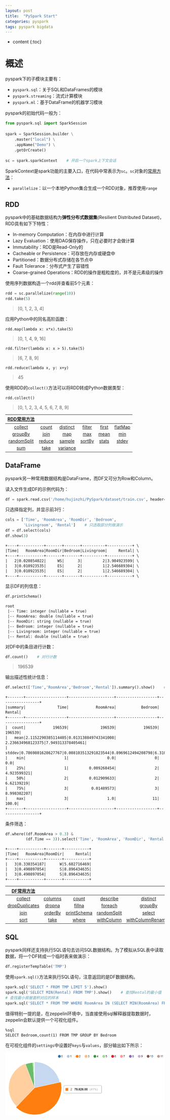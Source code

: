 ```yaml
---
layout: post
title:  "PySpark Start"
categories: pyspark
tags: pyspark bigdata
---
```


* content
{:toc}

# 概述

pyspark下的子模块主要有：
- ```pyspark.sql```：关于SQL和DataFrames的模块
- ```pyspark.streaming```：流式计算模块
- ```pyspark.ml```：基于DataFrame的机器学习模块

pyspark的初始代码一般为：

```python
from pyspark.sql import SparkSession

spark = SparkSession.builder \
    .master("local") \
    .appName("Demo") \
    .getOrCreate()

sc = spark.sparkContext    # 开启一个spark上下文会话
```

SparkContext是spark功能的主要入口，在代码中常表示为```sc```。```sc```对象的[常用方法](http://spark.apache.org/docs/latest/api/python/pyspark.html#pyspark.SparkContext)：

- ```parallelize```：以一个本地Python集合生成一个RDD对象，推荐使用```range```

## RDD

pyspark中的基础数据结构为**弹性分布式数据集**(Resilient Distributed Dataset)，RDD具有如下下特性：
- In-memory Computation：在内存中进行计算
- Lazy Evaluation：使用DAG保存操作，只在必要时才会做计算
- Immutability：RDD是Read-Only的
- Cacheable or Persistence：可存放在内存或硬盘中
- Partitioned：数据分布式存储在各节点中
- Fault Tolerance：分布式产生了容错性
- Coarse-grained Operations：RDD的操作是粗粒度的，并不是元素级的操作

使用序列数据构造一个rdd并查看前5个元素：

```python
rdd = sc.parallelize(range(10))
rdd.take(5)
```

> [0, 1, 2, 3, 4]

应用Python中的同名高阶函数：

```
rdd.map(lambda x: x*x).take(5)
```

> [0, 1, 4, 9, 16]

```
rdd.filter(lambda x: x > 5).take(5)
```

> [6, 7, 8, 9]

```
rdd.reduce(lambda x, y: x+y)
```

> 45

使用RDD的```collect()```方法可以将RDD转成Python数据类型：

```
rdd.collect()
```

> [0, 1, 2, 3, 4, 5, 6, 7, 8, 9]

|[RDD常用方法](http://spark.apache.org/docs/latest/api/python/pyspark.html#pyspark.RDD)||||||
|:-:|:-:|:-:|:-:|:-:|:-:|
|[collect](http://spark.apache.org/docs/latest/api/python/pyspark.html#pyspark.RDD.collect)|[count](http://spark.apache.org/docs/latest/api/python/pyspark.html#pyspark.RDD.count)|[distinct](http://spark.apache.org/docs/latest/api/python/pyspark.html#pyspark.RDD.distinct)|[filter](http://spark.apache.org/docs/latest/api/python/pyspark.html#pyspark.RDD.filter)|[first](http://spark.apache.org/docs/latest/api/python/pyspark.html#pyspark.RDD.first)|[flatMap](http://spark.apache.org/docs/latest/api/python/pyspark.html#pyspark.RDD.flatMap)|
|[groupBy](http://spark.apache.org/docs/latest/api/python/pyspark.html#pyspark.RDD.groupBy)|[join](http://spark.apache.org/docs/latest/api/python/pyspark.html#pyspark.RDD.join)|[map](http://spark.apache.org/docs/latest/api/python/pyspark.html#pyspark.RDD.map)|[max](http://spark.apache.org/docs/latest/api/python/pyspark.html#pyspark.RDD.max)|[mean](http://spark.apache.org/docs/latest/api/python/pyspark.html#pyspark.RDD.mean)|[min](http://spark.apache.org/docs/latest/api/python/pyspark.html#pyspark.RDD.min)|
|[randomSplit](http://spark.apache.org/docs/latest/api/python/pyspark.html#pyspark.RDD.randomSplit)|[reduce](http://spark.apache.org/docs/latest/api/python/pyspark.html#pyspark.RDD.reduce)|[sample](http://spark.apache.org/docs/latest/api/python/pyspark.html#pyspark.RDD.sample)|[sortBy](http://spark.apache.org/docs/latest/api/python/pyspark.html#pyspark.RDD.sortBy)|[stats](http://spark.apache.org/docs/latest/api/python/pyspark.html#pyspark.RDD.stats)|[stdev](http://spark.apache.org/docs/latest/api/python/pyspark.html#pyspark.RDD.stdev)|
|[sum](http://spark.apache.org/docs/latest/api/python/pyspark.html#pyspark.RDD.sum)|[take](http://spark.apache.org/docs/latest/api/python/pyspark.html#pyspark.RDD.take)|[variance](http://spark.apache.org/docs/latest/api/python/pyspark.html#pyspark.RDD.variance)||||

## DataFrame

pyspark另一种常用数据结构是DataFrame，而DF又可分为Row和Column。

读入文件生成DF的示例代码为：

```python
df = spark.read.csv('/home/hujinzhi/PySpark/dataset/train.csv', header=None, inferSchema=True)
```

只选择指定列，并显示前3行：

```Python
cols = ['Time', 'RoomArea', 'RoomDir', 'Bedroom',
        'Livingroom', 'Rental']    # 只选取部分列做演示
df = df.select(cols)
df.show(3)
```

```
+----+-----------+-------+-------+----------+-----------+ \
|Time|   RoomArea|RoomDir|Bedroom|Livingroom|     Rental| \
+----+-----------+-------+-------+----------+-----------+ \
|   2|0.020854022|     WS|      3|         2|3.904923599| \
|   3|0.010923535|     ES|      2|         1|2.546689304| \
|   3|0.010923535|     ES|      2|         1|2.546689304| \
+----+-----------+-------+-------+----------+-----------+ \
```

显示DF的列信息：

```python
df.printSchema()
```

```
root
 |-- Time: integer (nullable = true)
 |-- RoomArea: double (nullable = true)
 |-- RoomDir: string (nullable = true)
 |-- Bedroom: integer (nullable = true)
 |-- Livingroom: integer (nullable = true)
 |-- Rental: double (nullable = true)
```

对DF中的条目进行计数：

```python
df.count()    # 对行计数
```

> 196539

输出描述性统计信息：

```python
df.select(['Time','RoomArea','Bedroom','Rental']).summary().show()    # 描述统计信息
```

```
+-------+------------------+--------------------+------------------+-----------------+
|summary|              Time|            RoomArea|           Bedroom|           Rental|
+-------+------------------+--------------------+------------------+-----------------+
|  count|            196539|              196539|            196539|           196539|
|   mean|2.1152290385114405|0.013138849743341008| 2.236634968123375|7.949313378405461|
| stddev|0.7869801628627767|0.008103513291823544|0.8969612494208798|6.310608757211932|
|    min|                 1|                 0.0|                 0|              0.0|
|    25%|                 1|         0.009268454|                 2|      4.923599321|
|    50%|                 2|         0.012909633|                 2|       6.62139219|
|    75%|                 3|          0.01489573|                 3|      8.998302207|
|    max|                 3|                 1.0|                11|            100.0|
+-------+------------------+--------------------+------------------+-----------------+
```

条件筛选：

```python
df.where((df.RoomArea > 0.3) &
         (df.Time == 3)).select('Time', 'RoomArea', 'RoomDir', 'Rental').show(3)    # 条件筛选
```

```
+----+-----------+-------+-----------+
|Time|   RoomArea|RoomDir|     Rental|
+----+-----------+-------+-----------+
|   3|0.330354187|      W|5.602716469|
|   3|0.490897054|      S|8.896434635|
|   3|0.490897054|      S|8.896434635|
+----+-----------+-------+-----------+
```

|[DF常用方法](http://spark.apache.org/docs/latest/api/python/pyspark.sql.html#pyspark.sql.DataFrame)||||||
|:-:|:-:|:-:|:-:|:-:|:-:|
|[collect](http://spark.apache.org/docs/latest/api/python/pyspark.sql.html#pyspark.sql.DataFrame.collect)|[columns](http://spark.apache.org/docs/latest/api/python/pyspark.sql.html#pyspark.sql.DataFrame.columns)|[count](http://spark.apache.org/docs/latest/api/python/pyspark.sql.html#pyspark.sql.DataFrame.count)|[describe](http://spark.apache.org/docs/latest/api/python/pyspark.sql.html#pyspark.sql.DataFrame.describe)|[distinct](http://spark.apache.org/docs/latest/api/python/pyspark.sql.html#pyspark.sql.DataFrame.distinct)|[drop](http://spark.apache.org/docs/latest/api/python/pyspark.sql.html#pyspark.sql.DataFrame.drop)|
|[dropDuplicates](http://spark.apache.org/docs/latest/api/python/pyspark.sql.html#pyspark.sql.DataFrame.dropDuplicates)|[dropna](http://spark.apache.org/docs/latest/api/python/pyspark.sql.html#pyspark.sql.DataFrame.dropna)|[fillna](http://spark.apache.org/docs/latest/api/python/pyspark.sql.html#pyspark.sql.DataFrame.fillna)|[foreach](http://spark.apache.org/docs/latest/api/python/pyspark.sql.html#pyspark.sql.DataFrame.foreach)|[groupBy](http://spark.apache.org/docs/latest/api/python/pyspark.sql.html#pyspark.sql.DataFrame.groupBy)|[head](http://spark.apache.org/docs/latest/api/python/pyspark.sql.html#pyspark.sql.DataFrame.head)|
|[join](http://spark.apache.org/docs/latest/api/python/pyspark.sql.html#pyspark.sql.DataFrame.join)|[orderBy](http://spark.apache.org/docs/latest/api/python/pyspark.sql.html#pyspark.sql.DataFrame.orderBy)|[printSchema](http://spark.apache.org/docs/latest/api/python/pyspark.sql.html#pyspark.sql.DataFrame.printSchema)|[randomSplit](http://spark.apache.org/docs/latest/api/python/pyspark.sql.html#pyspark.sql.DataFrame.randomSplit)|[select](http://spark.apache.org/docs/latest/api/python/pyspark.sql.html#pyspark.sql.DataFrame.select)|[show](http://spark.apache.org/docs/latest/api/python/pyspark.sql.html#pyspark.sql.DataFrame.show)|
|[sort](http://spark.apache.org/docs/latest/api/python/pyspark.sql.html#pyspark.sql.DataFrame.sort)|[take](http://spark.apache.org/docs/latest/api/python/pyspark.sql.html#pyspark.sql.DataFrame.take)|[where](http://spark.apache.org/docs/latest/api/python/pyspark.sql.html#pyspark.sql.DataFrame.where)|[withColumn](http://spark.apache.org/docs/latest/api/python/pyspark.sql.html#pyspark.sql.DataFrame.withColumn)|[withColumnRenamed](http://spark.apache.org/docs/latest/api/python/pyspark.sql.html#pyspark.sql.DataFrame.withColumnRenamed)||

## SQL

pyspark同样还支持执行SQL语句去访问SQL数据结构。为了模拟从SQL表中读取数据，将一个DF转成一个临时表来做演示：

```python
df.registerTempTable('TMP')
```

使用```spark.sql()```方法来执行SQL语句，注意返回的是DF数据结构。

```python
spark.sql('SELECT * FROM TMP LIMIT 5').show()
spark.sql('SELECT MIN(Rental) FROM TMP').show()    # 查找Rental的最小值
# 查找最小房屋面积对应的样本
spark.sql('SELECT * FROM TMP WHERE RoomArea IN (SELECT MIN(RoomArea) FROM TMP)').show()
```

值得特别一提的是，在zeppelin环境中，当直接使用sql解释器提取数据时，zeppelin会默认提供一个可视化组件。

```
%sql
SELECT Bedroom,count(1) FROM TMP GROUP BY Bedroom
```

在可视化组件的```settings```中设置好```keys```与```values```，部分输出如下所示：

![](/img/2019-04-25_14-30-40.bmp)

